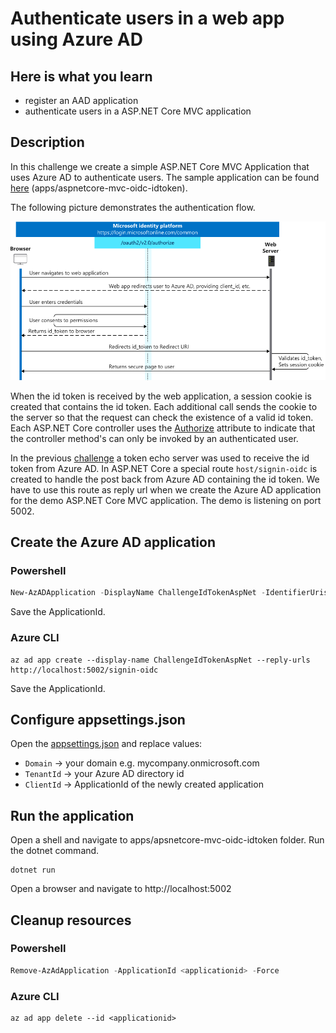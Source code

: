 # Authenticate users in a web app using Azure AD

## Here is what you learn

- register an AAD application
- authenticate users in a ASP.NET Core MVC application

## Description

In this challenge we create a simple ASP.NET Core MVC Application that uses Azure AD to authenticate users.
The sample application can be found [here](apps/aspnetcore-mvc-oidc-idtoken) (apps/aspnetcore-mvc-oidc-idtoken).

The following picture demonstrates the authentication flow.

![alt-text](images/simple-webapp-auth-flow.png)

When the id token is received by the web application, a session cookie is created that contains the id token.
Each additional call sends the cookie to the server so that the request can check the existence of a valid id token.
Each ASP.NET Core controller uses the [Authorize](https://docs.microsoft.com/en-us/aspnet/core/security/authorization/simple?view=aspnetcore-2.2) attribute to indicate that the controller method's can only be invoked by an authenticated user.

In the previous [challenge](challenge-0-oidc-idtoken.md) a token echo server was used to receive the id token from Azure AD. In ASP.NET Core a special route ```host/signin-oidc``` is created to handle the post back from Azure AD containing the id token. 
We have to use this route as reply url when we create the Azure AD application for the demo ASP.NET Core MVC application.
The demo is listening on port 5002.

## Create the Azure AD application

### Powershell

```Powershell
New-AzADApplication -DisplayName ChallengeIdTokenAspNet -IdentifierUris https://challengeidtoken -ReplyUrls http://localhost:5002/signin-oidc
```

Save the ApplicationId.

### Azure CLI

```Shell
az ad app create --display-name ChallengeIdTokenAspNet --reply-urls http://localhost:5002/signin-oidc
```
Save the ApplicationId.

## Configure appsettings.json

Open the [appsettings.json](apps/aspnetcore-mvc-oidc-idtoken) and replace values:
- ```Domain``` -> your domain e.g. mycompany.onmicrosoft.com
- ```TenantId``` -> your Azure AD directory id
- ```ClientId``` -> ApplicationId of the newly created application

## Run the application

Open a shell and navigate to apps/apsnetcore-mvc-oidc-idtoken folder.
Run the dotnet command.

```Shell
dotnet run
```

Open a browser and navigate to http://localhost:5002

## Cleanup resources

### Powershell

```Powershell
Remove-AzAdApplication -ApplicationId <applicationid> -Force
```

### Azure CLI

```Shell
az ad app delete --id <applicationid>
```